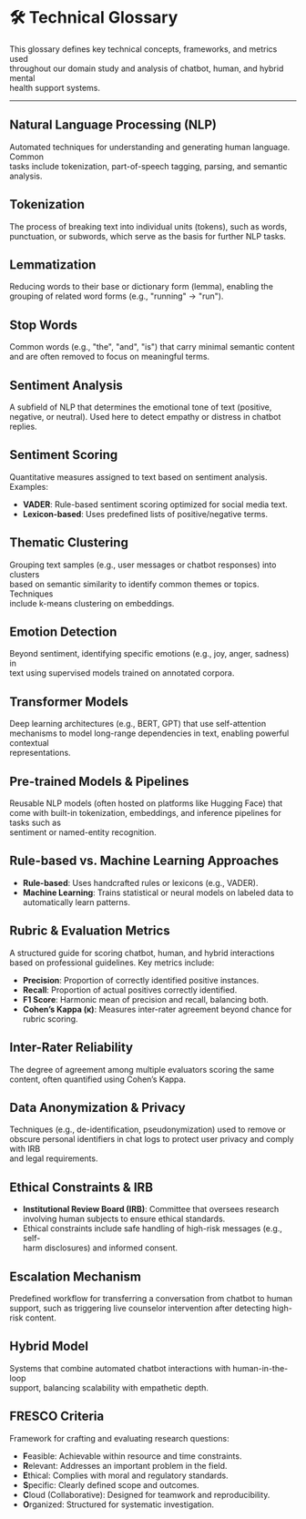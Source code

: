 # 🛠️ Technical Glossary

This glossary defines key technical concepts, frameworks, and metrics used  
throughout our domain study and analysis of chatbot, human, and hybrid mental  
health support systems.

---

## Natural Language Processing (NLP)

Automated techniques for understanding and generating human language. Common  
tasks include tokenization, part-of-speech tagging, parsing, and semantic  
analysis.

## Tokenization

The process of breaking text into individual units (tokens), such as words,  
punctuation, or subwords, which serve as the basis for further NLP tasks.

## Lemmatization

Reducing words to their base or dictionary form (lemma), enabling the grouping of
related word forms (e.g., "running" → "run").

## Stop Words

Common words (e.g., "the", "and", "is") that carry minimal semantic content and
are often removed to focus on meaningful terms.

## Sentiment Analysis

A subfield of NLP that determines the emotional tone of text (positive,  
negative, or neutral). Used here to detect empathy or distress in chatbot  
replies.

## Sentiment Scoring

Quantitative measures assigned to text based on sentiment analysis. Examples:

- **VADER**: Rule-based sentiment scoring optimized for social media text.  
- **Lexicon-based**: Uses predefined lists of positive/negative terms.

## Thematic Clustering

Grouping text samples (e.g., user messages or chatbot responses) into clusters  
based on semantic similarity to identify common themes or topics. Techniques  
include k-means clustering on embeddings.

## Emotion Detection

Beyond sentiment, identifying specific emotions (e.g., joy, anger, sadness) in  
text using supervised models trained on annotated corpora.

## Transformer Models

Deep learning architectures (e.g., BERT, GPT) that use self-attention mechanisms
to model long-range dependencies in text, enabling powerful contextual  
representations.

## Pre-trained Models & Pipelines

Reusable NLP models (often hosted on platforms like Hugging Face) that come with
built-in tokenization, embeddings, and inference pipelines for tasks such as  
sentiment or named-entity recognition.

## Rule-based vs. Machine Learning Approaches

- **Rule-based**: Uses handcrafted rules or lexicons (e.g., VADER).  
- **Machine Learning**: Trains statistical or neural models on labeled data to  
  automatically learn patterns.

## Rubric & Evaluation Metrics

A structured guide for scoring chatbot, human, and hybrid interactions based on
professional guidelines. Key metrics include:  

- **Precision**: Proportion of correctly identified positive instances.  
- **Recall**: Proportion of actual positives correctly identified.  
- **F1 Score**: Harmonic mean of precision and recall, balancing both.  
- **Cohen’s Kappa (κ)**: Measures inter-rater agreement beyond chance for  
  rubric scoring.

## Inter-Rater Reliability

The degree of agreement among multiple evaluators scoring the same content, often
quantified using Cohen’s Kappa.

## Data Anonymization & Privacy

Techniques (e.g., de-identification, pseudonymization) used to remove or obscure
personal identifiers in chat logs to protect user privacy and comply with IRB  
and legal requirements.

## Ethical Constraints & IRB

- **Institutional Review Board (IRB)**: Committee that oversees research  
  involving human subjects to ensure ethical standards.  
- Ethical constraints include safe handling of high-risk messages (e.g., self-  
  harm disclosures) and informed consent.

## Escalation Mechanism

Predefined workflow for transferring a conversation from chatbot to human support,
such as triggering live counselor intervention after detecting high-risk content.

## Hybrid Model

Systems that combine automated chatbot interactions with human-in-the-loop  
support, balancing scalability with empathetic depth.

## FRESCO Criteria

Framework for crafting and evaluating research questions:  

- **F**easible: Achievable within resource and time constraints.  
- **R**elevant: Addresses an important problem in the field.  
- **E**thical: Complies with moral and regulatory standards.  
- **S**pecific: Clearly defined scope and outcomes.  
- **C**loud (Collaborative): Designed for teamwork and reproducibility.  
- **O**rganized: Structured for systematic investigation.
